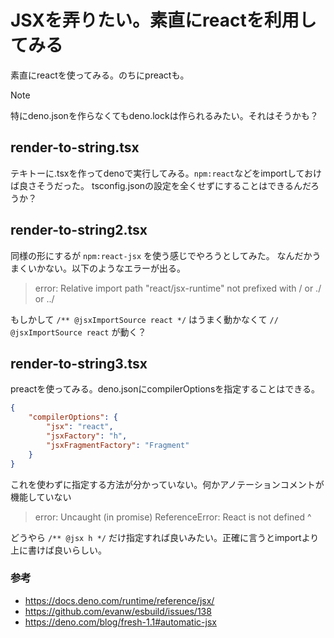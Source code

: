 # JSXを弄りたい。素直にreactを利用してみる

素直にreactを使ってみる。のちにpreactも。

>[!NOTE]
>特にdeno.jsonを作らなくてもdeno.lockは作られるみたい。それはそうかも？

## render-to-string.tsx

テキトーに.tsxを作ってdenoで実行してみる。`npm:react`などをimportしておけば良さそうだった。
tsconfig.jsonの設定を全くせずにすることはできるんだろうか？

## render-to-string2.tsx

同様の形にするが `npm:react-jsx` を使う感じでやろうとしてみた。
なんだかうまくいかない。以下のようなエラーが出る。

> error: Relative import path "react/jsx-runtime" not prefixed with / or ./ or ../

もしかして `/** @jsxImportSource react */` はうまく動かなくて `// @jsxImportSource react` が動く？

## render-to-string3.tsx 

preactを使ってみる。deno.jsonにcompilerOptionsを指定することはできる。

```json
{
    "compilerOptions": {
        "jsx": "react",
        "jsxFactory": "h",
        "jsxFragmentFactory": "Fragment"
    }
}
```

これを使わずに指定する方法が分かっていない。何かアノテーションコメントが機能していない

> error: Uncaught (in promise) ReferenceError: React is not defined
>         <App>
>         ^

どうやら `/** @jsx h */` だけ指定すれば良いみたい。正確に言うとimportより上に書けば良いらしい。


### 参考

- https://docs.deno.com/runtime/reference/jsx/
- https://github.com/evanw/esbuild/issues/138
- https://deno.com/blog/fresh-1.1#automatic-jsx